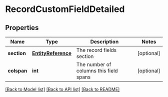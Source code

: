 # RecordCustomFieldDetailed

## Properties
Name | Type | Description | Notes
------------ | ------------- | ------------- | -------------
**section** | [**EntityReference**](EntityReference.md) | The record fields section | [optional] 
**colspan** | **int** | The number of columns this field spans | [optional] 

[[Back to Model list]](../README.md#documentation-for-models) [[Back to API list]](../README.md#documentation-for-api-endpoints) [[Back to README]](../README.md)


